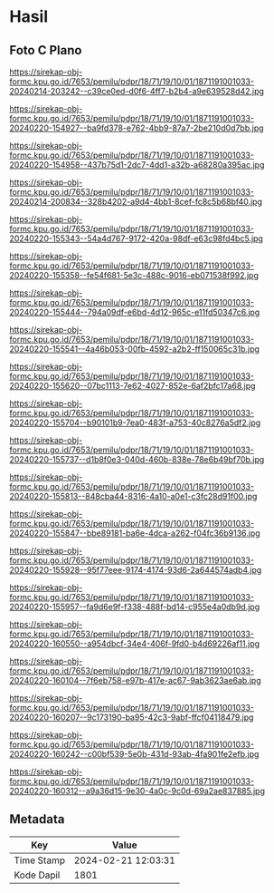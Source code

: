 # Hasil

## Foto C Plano

https://sirekap-obj-formc.kpu.go.id/7653/pemilu/pdpr/18/71/19/10/01/1871191001033-20240214-203242--c39ce0ed-d0f6-4ff7-b2b4-a9e639528d42.jpg

https://sirekap-obj-formc.kpu.go.id/7653/pemilu/pdpr/18/71/19/10/01/1871191001033-20240220-154927--ba9fd378-e762-4bb9-87a7-2be210d0d7bb.jpg

https://sirekap-obj-formc.kpu.go.id/7653/pemilu/pdpr/18/71/19/10/01/1871191001033-20240220-154958--437b75d1-2dc7-4dd1-a32b-a68280a395ac.jpg

https://sirekap-obj-formc.kpu.go.id/7653/pemilu/pdpr/18/71/19/10/01/1871191001033-20240214-200834--328b4202-a9d4-4bb1-8cef-fc8c5b68bf40.jpg

https://sirekap-obj-formc.kpu.go.id/7653/pemilu/pdpr/18/71/19/10/01/1871191001033-20240220-155343--54a4d767-9172-420a-98df-e63c98fd4bc5.jpg

https://sirekap-obj-formc.kpu.go.id/7653/pemilu/pdpr/18/71/19/10/01/1871191001033-20240220-155358--fe54f681-5e3c-488c-9016-eb071538f992.jpg

https://sirekap-obj-formc.kpu.go.id/7653/pemilu/pdpr/18/71/19/10/01/1871191001033-20240220-155444--794a09df-e6bd-4d12-965c-e11fd50347c6.jpg

https://sirekap-obj-formc.kpu.go.id/7653/pemilu/pdpr/18/71/19/10/01/1871191001033-20240220-155541--4a46b053-00fb-4592-a2b2-ff150065c31b.jpg

https://sirekap-obj-formc.kpu.go.id/7653/pemilu/pdpr/18/71/19/10/01/1871191001033-20240220-155620--07bc1113-7e62-4027-852e-6af2bfc17a68.jpg

https://sirekap-obj-formc.kpu.go.id/7653/pemilu/pdpr/18/71/19/10/01/1871191001033-20240220-155704--b90101b9-7ea0-483f-a753-40c8276a5df2.jpg

https://sirekap-obj-formc.kpu.go.id/7653/pemilu/pdpr/18/71/19/10/01/1871191001033-20240220-155737--d1b8f0e3-040d-460b-838e-78e6b49bf70b.jpg

https://sirekap-obj-formc.kpu.go.id/7653/pemilu/pdpr/18/71/19/10/01/1871191001033-20240220-155813--848cba44-8316-4a10-a0e1-c3fc28d91f00.jpg

https://sirekap-obj-formc.kpu.go.id/7653/pemilu/pdpr/18/71/19/10/01/1871191001033-20240220-155847--bbe89181-ba6e-4dca-a262-f04fc36b9136.jpg

https://sirekap-obj-formc.kpu.go.id/7653/pemilu/pdpr/18/71/19/10/01/1871191001033-20240220-155928--95f77eee-9174-4174-93d6-2a644574adb4.jpg

https://sirekap-obj-formc.kpu.go.id/7653/pemilu/pdpr/18/71/19/10/01/1871191001033-20240220-155957--fa9d6e9f-f338-488f-bd14-c955e4a0db9d.jpg

https://sirekap-obj-formc.kpu.go.id/7653/pemilu/pdpr/18/71/19/10/01/1871191001033-20240220-160550--a954dbcf-34e4-406f-9fd0-b4d69226af11.jpg

https://sirekap-obj-formc.kpu.go.id/7653/pemilu/pdpr/18/71/19/10/01/1871191001033-20240220-160104--7f6eb758-e97b-417e-ac67-9ab3623ae6ab.jpg

https://sirekap-obj-formc.kpu.go.id/7653/pemilu/pdpr/18/71/19/10/01/1871191001033-20240220-160207--9c173190-ba95-42c3-9abf-ffcf04118479.jpg

https://sirekap-obj-formc.kpu.go.id/7653/pemilu/pdpr/18/71/19/10/01/1871191001033-20240220-160242--c00bf539-5e0b-431d-93ab-4fa901fe2efb.jpg

https://sirekap-obj-formc.kpu.go.id/7653/pemilu/pdpr/18/71/19/10/01/1871191001033-20240220-160312--a9a36d15-9e30-4a0c-9c0d-69a2ae837885.jpg


## Metadata

| Key        | Value               |
| ---------- | ------------------- |
| Time Stamp | 2024-02-21 12:03:31 |
| Kode Dapil | 1801                |



